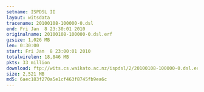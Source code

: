 ```yaml
---
setname: ISPDSL II
layout: witsdata
tracename: 20100108-100000-0.dsl
end: Fri Jan  8 23:30:01 2010
originalname: 20100108-100000-0.dsl.erf
gzsize: 1,026 MB
len: 0:30:00
start: Fri Jan  8 23:00:01 2010
totalwirelen: 18,846 MB
pkts: 33 million
download: ftp://wits.cs.waikato.ac.nz/ispdsl/2/20100108-100000-0.dsl.erf.gz
size: 2,521 MB
md5: 6aec183f270a5e1cf463f8745fb9ea6c
---
```


